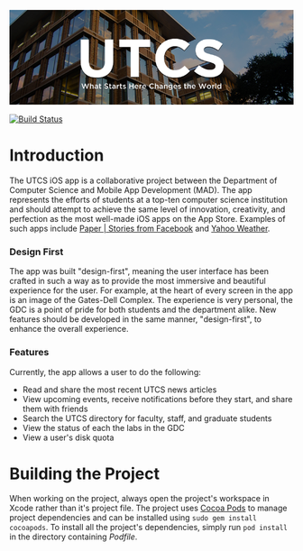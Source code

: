 ![](/Meta/readme_header.png)

[![Build Status](https://magnum.travis-ci.com/utcsmad/UTCS-iOS.svg?token=1o9Avy4mGixFuRg9knBP&branch=ios9)](https://magnum.travis-ci.com/utcsmad/UTCS-iOS)

# Introduction

The UTCS iOS app is a collaborative project between the Department of Computer Science and Mobile App Development (MAD). The app represents the efforts of students at a top-ten computer science institution and should attempt to achieve the same level of innovation, creativity, and perfection as the most well-made iOS apps on the App Store. Examples of such apps include [Paper | Stories from Facebook](https://www.facebook.com/paper) and [Yahoo Weather](https://itunes.apple.com/us/app/yahoo-weather/id628677149?mt=8).


### Design First

The app was built "design-first", meaning the user interface has been crafted in such a way as to provide the most immersive and beautiful experience for the user. For example, at the heart of every screen in the app is an image of the Gates-Dell Complex. The experience is very personal, the GDC is a point of pride for both students and the department alike. New features should be developed in the same manner, "design-first", to enhance the overall experience.


### Features

Currently, the app allows a user to do the following:

  * Read and share the most recent UTCS news articles
  * View upcoming events, receive notifications before they start, and share them with friends
  * Search the UTCS directory for faculty, staff, and graduate students
  * View the status of each the labs in the GDC
  * View a user's disk quota

# Building the Project

When working on the project, always open the project's workspace in Xcode rather than it's project file. The project uses [Cocoa Pods](http://cocoapods.org/) to manage project dependencies and can be installed using ```sudo gem install cocoapods```. To install all the project's dependencies, simply run ```pod install``` in the directory containing _Podfile_.

